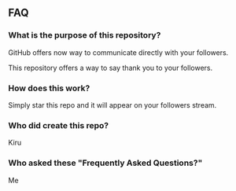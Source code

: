 ## FAQ

### What is the purpose of this repository?
GitHub offers now way to communicate directly with your followers. 

This repository offers a way to say thank you to your followers. 

### How does this work?
Simply star this repo and it will appear on your followers stream. 

### Who did create this repo?
Kiru

### Who asked these "Frequently Asked Questions?" 
Me











